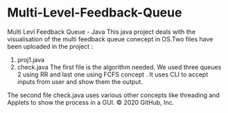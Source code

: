 # Multi-Level-Feedback-Queue
Multi Levl Feedback Queue - Java
This java project deals with the visualisation of the multi feedback queue conecept in OS.Two files have been uploaded in the project :
1. proj1.java
2. check.java
The first file is the algorithm needed. We used three queues 2 using RR and last one using FCFS concept . It uses CLI to accept inputs from user and show them the output.

The second file check.java uses various other concepts like threading  and Applets to show the process in a GUI.
© 2020 GitHub, Inc.

